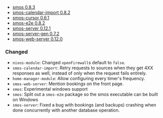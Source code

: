 - <a name="smos-0.8.3">[smos 0.8.3](#smos-0.8.3)
- <a name="smos-calendar-import-0.8.2">[smos-calendar-import 0.8.2](#smos-calendar-import-0.8.2)
- <a name="smos-cursor-0.6.1">[smos-cursor 0.6.1](#smos-cursor-0.6.1)
- <a name="smos-e2e-0.8.2">[smos-e2e 0.8.2](#smos-e2e-0.8.2)
- <a name="smos-server-0.12.1">[smos-server 0.12.1](#smos-server-0.12.1)
- <a name="smos-server-gen-0.7.2">[smos-server-gen 0.7.2](#smos-server-gen-0.7.2)
- <a name="smos-web-server-0.12.0">[smos-web-server 0.12.0](#smos-web-server-0.12.0)

### Changed

* `nixos-module`: Changed `openFirewall`s default to `false`.
* `smos-calendar-import`: Retry requests to sources when they get 4XX responses as well, instead of only when the request fails entirely.
* `home-manager-module`: Allow configuring every timer's frequency.
* `smos-web-server`: Mention bookings on the front page.
* `smos`: Experimental windows support
* `smos`: Split out a `smos-e2e` package so the smos executable can be built on Windows
* `smos-server`: Fixed a bug with bookings (and backups) crashing when done concurrently with another database operation.
